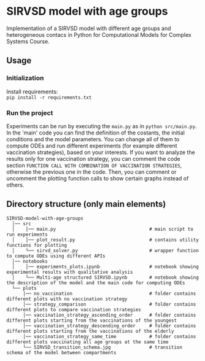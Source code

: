 # SIRVSD model with age groups
Implementation of a SIRVSD model with different age groups and heterogeneous contacs in Python for Computational Models for Complex Systems Course.

## Usage

### Initialization

Install requirements:<br>
`pip install -r requirements.txt`

### Run the project

Experiments can be run by executing the `main.py` as in `python src/main.py`.
In the 'main' code you can find the definition of the costants, the initial conditions and the model parameters. You can change all of them to compute ODEs and run different experiments (for example different vaccination strategies), based on your interests. If you want to analyze the results only for one vaccination strategy, you can comment the code section `FUNCTION CALL WITH COMBINATION OF VACCINATION STRATEGIES`, otherwise the previous one in the code. Then, you can comment or uncomment the plotting function calls to show certain graphs instead of others.

## Directory structure (only main elements)
```
SIRVSD-model-with-age-groups
  │── src
  │    │── main.py                                  # main script to run experiments
  │    │── plot_result.py                           # contains utility functions for plotting
  │    └── sirvd_solver.py                          # wrapper function to compute ODEs using different APIs
  │── notebooks
  │    │── experiments_plots.ipynb                  # notebook showing experimental results with qualitative analysis
  │    └── Multi-age structured SIRVSD.ipynb        # notebook showing the description of the model and the main code for computing ODEs 
  └── plots
      │── no_vaccination                            # folder contains different plots with no vaccination strategy
      │── strategy_comparison                       # folder contains different plots to compare vaccination strategies
      │── vaccination_strategy_ascending_order      # folder contains different plots starting from the vaccinations of the youngest
      │── vaccination_strategy_descending_order     # folder contains different plots starting from the vaccinations of the elderly
      │── vaccination_strategy_same_time            # folder contains different plots vaccinating all age groups at the same time
      └── SIRVSD_transition_schema.jpg              # transition schema of the model between compartments 

